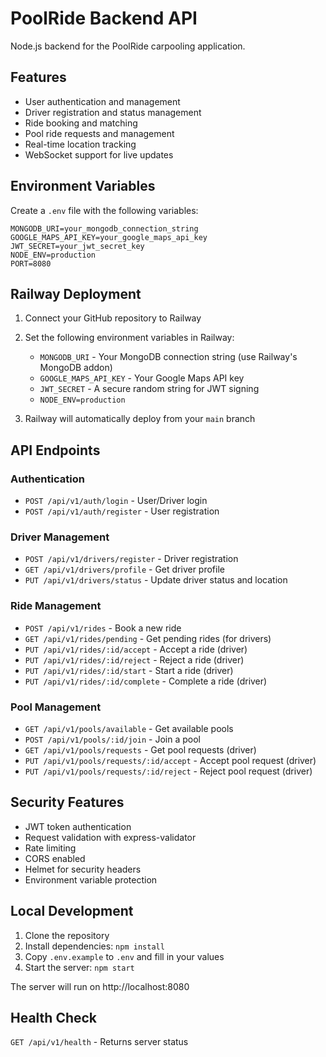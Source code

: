 # PoolRide Backend API

Node.js backend for the PoolRide carpooling application.

## Features

- User authentication and management
- Driver registration and status management  
- Ride booking and matching
- Pool ride requests and management
- Real-time location tracking
- WebSocket support for live updates

## Environment Variables

Create a `.env` file with the following variables:

```env
MONGODB_URI=your_mongodb_connection_string
GOOGLE_MAPS_API_KEY=your_google_maps_api_key
JWT_SECRET=your_jwt_secret_key
NODE_ENV=production
PORT=8080
```

## Railway Deployment

1. Connect your GitHub repository to Railway
2. Set the following environment variables in Railway:
   - `MONGODB_URI` - Your MongoDB connection string (use Railway's MongoDB addon)
   - `GOOGLE_MAPS_API_KEY` - Your Google Maps API key
   - `JWT_SECRET` - A secure random string for JWT signing
   - `NODE_ENV=production`

3. Railway will automatically deploy from your `main` branch

## API Endpoints

### Authentication
- `POST /api/v1/auth/login` - User/Driver login
- `POST /api/v1/auth/register` - User registration

### Driver Management
- `POST /api/v1/drivers/register` - Driver registration
- `GET /api/v1/drivers/profile` - Get driver profile
- `PUT /api/v1/drivers/status` - Update driver status and location

### Ride Management
- `POST /api/v1/rides` - Book a new ride
- `GET /api/v1/rides/pending` - Get pending rides (for drivers)
- `PUT /api/v1/rides/:id/accept` - Accept a ride (driver)
- `PUT /api/v1/rides/:id/reject` - Reject a ride (driver)
- `PUT /api/v1/rides/:id/start` - Start a ride (driver)
- `PUT /api/v1/rides/:id/complete` - Complete a ride (driver)

### Pool Management
- `GET /api/v1/pools/available` - Get available pools
- `POST /api/v1/pools/:id/join` - Join a pool
- `GET /api/v1/pools/requests` - Get pool requests (driver)
- `PUT /api/v1/pools/requests/:id/accept` - Accept pool request (driver)
- `PUT /api/v1/pools/requests/:id/reject` - Reject pool request (driver)

## Security Features

- JWT token authentication
- Request validation with express-validator
- Rate limiting
- CORS enabled
- Helmet for security headers
- Environment variable protection

## Local Development

1. Clone the repository
2. Install dependencies: `npm install`
3. Copy `.env.example` to `.env` and fill in your values
4. Start the server: `npm start`

The server will run on http://localhost:8080

## Health Check

`GET /api/v1/health` - Returns server status